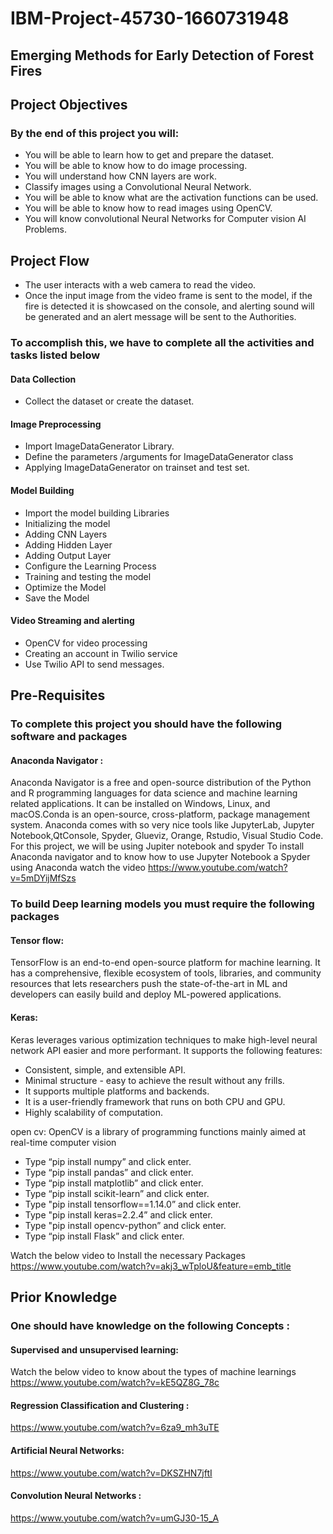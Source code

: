 # IBM-Project-45730-1660731948
Emerging Methods for Early Detection of Forest Fires
------------------------------------------------------------------------------------------------------------------------------------------------------------
## Project Objectives
### By the end of this project you will:
* You will be able to learn how to get and prepare the dataset.
* You will be able to know how to do image processing.
* You will understand how CNN layers are work.
* Classify images using a Convolutional Neural Network.
* You will be able to know what are the activation functions can be used.
* You will be able to know how to read images using OpenCV.
* You will know convolutional Neural Networks for Computer vision AI Problems.

## Project Flow
* The user interacts with a web camera to read the video.
* Once the input image from the video frame is sent to the model, if the fire is detected it is showcased on the console, and alerting sound will be generated and an alert message will be sent to the Authorities.

### To accomplish this, we have to complete all the activities and tasks listed below

#### Data Collection
* Collect the dataset or create the dataset.

#### Image Preprocessing
* Import ImageDataGenerator Library.
* Define the parameters /arguments for ImageDataGenerator class
* Applying ImageDataGenerator on trainset and test set.

#### Model Building
* Import the model building Libraries
* Initializing the model
* Adding CNN Layers
* Adding Hidden Layer
* Adding Output Layer
* Configure the Learning Process
* Training and testing the model
* Optimize the Model
* Save the Model

#### Video Streaming and alerting
* OpenCV for video processing
* Creating an account in Twilio service
* Use Twilio API to send messages.

## Pre-Requisites
### To complete this project you should have the following software  and packages 
#### Anaconda Navigator :
Anaconda Navigator is a free and open-source distribution of the Python and R programming languages for data science and machine learning related applications. It can be installed on Windows, Linux, and macOS.Conda is an open-source, cross-platform,  package management system. Anaconda comes with so very nice tools like JupyterLab, Jupyter Notebook,QtConsole, Spyder, Glueviz, Orange, Rstudio, Visual Studio Code. For this project, we will be using Jupiter notebook and spyder
To install Anaconda navigator and to know how to use Jupyter Notebook a Spyder using Anaconda watch the video
https://www.youtube.com/watch?v=5mDYijMfSzs

### To build Deep learning models you must require the following packages
#### Tensor flow: 
TensorFlow is an end-to-end open-source platform for machine learning. It has a comprehensive, flexible ecosystem of tools, libraries, and community resources that lets researchers push the state-of-the-art in ML and developers can easily build and deploy ML-powered applications.
#### Keras: 
Keras leverages various optimization techniques to make high-level neural network API easier and more performant. It supports the following features:
* Consistent, simple, and extensible API.
* Minimal structure - easy to achieve the result without any frills.
* It supports multiple platforms and backends.
* It is a user-friendly framework that runs on both CPU and GPU.
*  Highly scalability of computation.

open cv: OpenCV is a library of programming functions mainly aimed at real-time computer vision
* Type “pip install numpy” and click enter.
* Type “pip install pandas” and click enter.
* Type “pip install matplotlib” and click enter.
* Type “pip install scikit-learn” and click enter.
* Type "pip install tensorflow==1.14.0” and click enter.
* Type "pip install keras=2.2.4” and click enter.
* Type "pip install opencv-python” and click enter.
* Type “pip install Flask” and click enter.

Watch the below video to Install the necessary Packages
https://www.youtube.com/watch?v=akj3_wTploU&feature=emb_title


## Prior Knowledge
### One should have knowledge on the following Concepts :

#### Supervised and unsupervised learning:
Watch the below video to know about the types of machine learnings
https://www.youtube.com/watch?v=kE5QZ8G_78c

#### Regression Classification and Clustering :
https://www.youtube.com/watch?v=6za9_mh3uTE

#### Artificial Neural Networks:
https://www.youtube.com/watch?v=DKSZHN7jftI

#### Convolution Neural Networks :
https://www.youtube.com/watch?v=umGJ30-15_A


